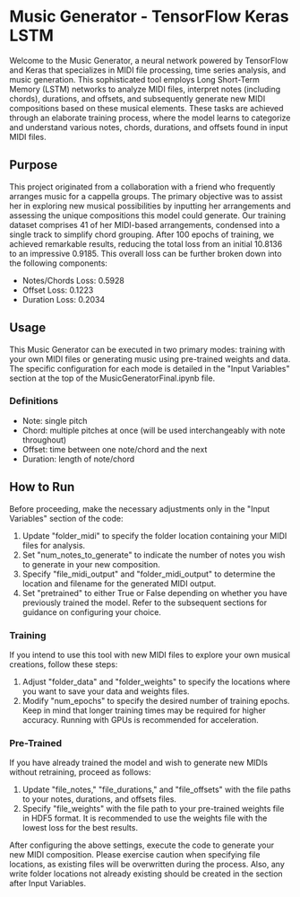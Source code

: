 # Music Generator - TensorFlow Keras LSTM
Welcome to the Music Generator, a neural network powered by TensorFlow and Keras that specializes in MIDI file processing, time series analysis, and music generation. This sophisticated tool employs Long Short-Term Memory (LSTM) networks to analyze MIDI files, interpret notes (including chords), durations, and offsets, and subsequently generate new MIDI compositions based on these musical elements. These tasks are achieved through an elaborate training process, where the model learns to categorize and understand various notes, chords, durations, and offsets found in input MIDI files.

## Purpose
This project originated from a collaboration with a friend who frequently arranges music for a cappella groups. The primary objective was to assist her in exploring new musical possibilities by inputting her arrangements and assessing the unique compositions this model could generate. Our training dataset comprises 41 of her MIDI-based arrangements, condensed into a single track to simplify chord grouping. After 100 epochs of training, we achieved remarkable results, reducing the total loss from an initial 10.8136 to an impressive 0.9185. This overall loss can be further broken down into the following components:
- Notes/Chords Loss: 0.5928
- Offset Loss: 0.1223
- Duration Loss: 0.2034

## Usage
This Music Generator can be executed in two primary modes: training with your own MIDI files or generating music using pre-trained weights and data. The specific configuration for each mode is detailed in the "Input Variables" section at the top of the MusicGeneratorFinal.ipynb file.

### Definitions
- Note: single pitch
- Chord: multiple pitches at once (will be used interchangeably with note throughout)
- Offset: time between one note/chord and the next
- Duration: length of note/chord

## How to Run
Before proceeding, make the necessary adjustments only in the "Input Variables" section of the code:
1. Update "folder_midi" to specify the folder location containing your MIDI files for analysis.
2. Set "num_notes_to_generate" to indicate the number of notes you wish to generate in your new composition.
3. Specify "file_midi_output" and "folder_midi_output" to determine the location and filename for the generated MIDI output.
4. Set "pretrained" to either True or False depending on whether you have previously trained the model. Refer to the subsequent sections for guidance on configuring your choice.

### Training
If you intend to use this tool with new MIDI files to explore your own musical creations, follow these steps:
1. Adjust "folder_data" and "folder_weights" to specify the locations where you want to save your data and weights files.
2. Modify "num_epochs" to specify the desired number of training epochs. Keep in mind that longer training times may be required for higher accuracy. Running with GPUs is recommended for acceleration.

### Pre-Trained
If you have already trained the model and wish to generate new MIDIs without retraining, proceed as follows:
1. Update "file_notes," "file_durations," and "file_offsets" with the file paths to your notes, durations, and offsets files.
2. Specify "file_weights" with the file path to your pre-trained weights file in HDF5 format. It is recommended to use the weights file with the lowest loss for the best results.

After configuring the above settings, execute the code to generate your new MIDI composition. Please exercise caution when specifying file locations, as existing files will be overwritten during the process. Also, any write folder locations not already existing should be created in the section after Input Variables.
